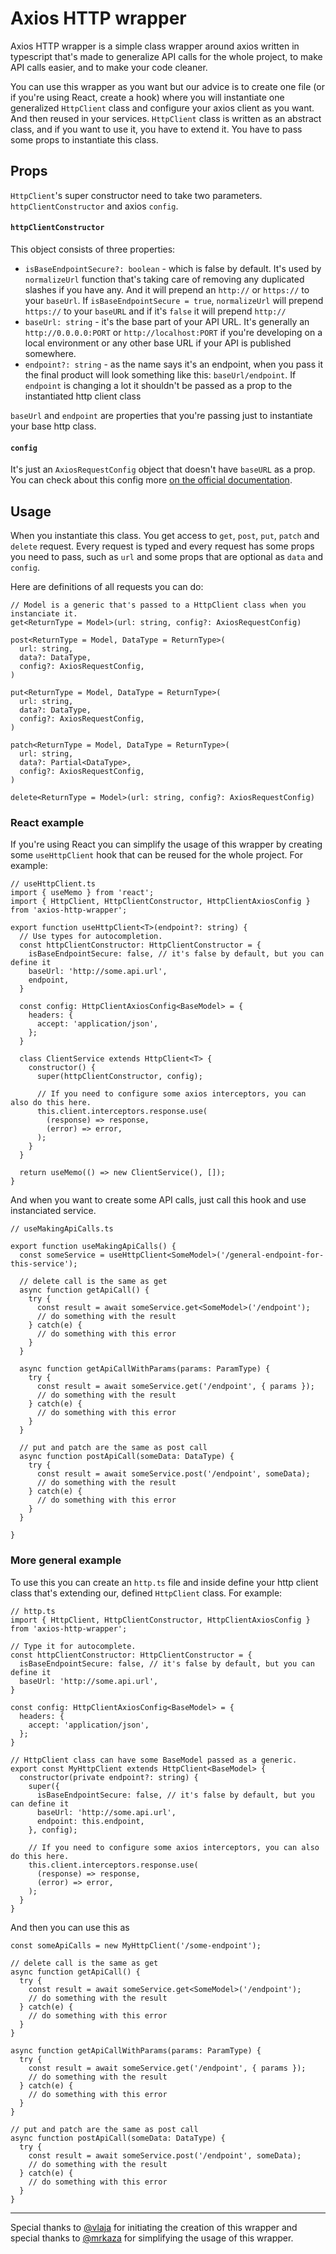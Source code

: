 # Axios HTTP wrapper

Axios HTTP wrapper is a simple class wrapper around axios written in typescript that's made to generalize API calls for the whole project, to make API calls easier, and to make your code cleaner.

You can use this wrapper as you want but our advice is to create one file (or if you're using React, create a hook) where you will instantiate one generalized `HttpClient` class and configure your axios client as you want. And then reused in your services.
`HttpClient` class is written as an abstract class, and if you want to use it, you have to extend it. You have to pass some props to instantiate this class.

## Props

`HttpClient`'s super constructor need to take two parameters. `httpClientConstructor` and axios `config`.

#### `httpClientConstructor`

This object consists of three properties:

-   `isBaseEndpointSecure?: boolean` - which is false by default. It's used by `normalizeUrl` function that's taking care of removing any duplicated slashes if you have any. And it will prepend an `http://` or `https://` to your `baseUrl`. If `isBaseEndpointSecure = true`, `normalizeUrl` will prepend `https://` to your `baseURL` and if it's `false` it will prepend `http://`
-   `baseUrl: string` - it's the base part of your API URL. It's generally an `http://0.0.0.0:PORT` or `http://localhost:PORT` if you're developing on a local environment or any other base URL if your API is published somewhere.
-   `endpoint?: string` - as the name says it's an endpoint, when you pass it the final product will look something like this: `baseUrl/endpoint`. If `endpoint` is changing a lot it shouldn't be passed as a prop to the instantiated http client class

`baseUrl` and `endpoint` are properties that you're passing just to instantiate your base http class.

#### `config`

It's just an `AxiosRequestConfig` object that doesn't have `baseURL` as a prop. You can check about this config more [on the official documentation](https://axios-http.com/docs/req_config).

## Usage

When you instantiate this class. You get access to `get`, `post`, `put`, `patch` and `delete` request. Every request is typed and every request has some props you need to pass, such as `url` and some props that are optional as `data` and `config`.

Here are definitions of all requests you can do:

```
// Model is a generic that's passed to a HttpClient class when you instanciate it.
get<ReturnType = Model>(url: string, config?: AxiosRequestConfig)

post<ReturnType = Model, DataType = ReturnType>(
  url: string,
  data?: DataType,
  config?: AxiosRequestConfig,
)

put<ReturnType = Model, DataType = ReturnType>(
  url: string,
  data?: DataType,
  config?: AxiosRequestConfig,
)

patch<ReturnType = Model, DataType = ReturnType>(
  url: string,
  data?: Partial<DataType>,
  config?: AxiosRequestConfig,
)

delete<ReturnType = Model>(url: string, config?: AxiosRequestConfig)
```

### React example

If you're using React you can simplify the usage of this wrapper by creating some `useHttpClient` hook that can be reused for the whole project. For example:

```
// useHttpClient.ts
import { useMemo } from 'react';
import { HttpClient, HttpClientConstructor, HttpClientAxiosConfig } from 'axios-http-wrapper';

export function useHttpClient<T>(endpoint?: string) {
  // Use types for autocompletion.
  const httpClientConstructor: HttpClientConstructor = {
    isBaseEndpointSecure: false, // it's false by default, but you can define it
    baseUrl: 'http://some.api.url',
    endpoint,
  }

  const config: HttpClientAxiosConfig<BaseModel> = {
    headers: {
      accept: 'application/json',
    };
  }

  class ClientService extends HttpClient<T> {
    constructor() {
      super(httpClientConstructor, config);

      // If you need to configure some axios interceptors, you can also do this here.
      this.client.interceptors.response.use(
        (response) => response,
        (error) => error,
      );
    }
  }

  return useMemo(() => new ClientService(), []);
}

```

And when you want to create some API calls, just call this hook and use instanciated service.

```
// useMakingApiCalls.ts

export function useMakingApiCalls() {
  const someService = useHttpClient<SomeModel>('/general-endpoint-for-this-service');

  // delete call is the same as get
  async function getApiCall() {
    try {
      const result = await someService.get<SomeModel>('/endpoint');
      // do something with the result
    } catch(e) {
      // do something with this error
    }
  }

  async function getApiCallWithParams(params: ParamType) {
    try {
      const result = await someService.get('/endpoint', { params });
      // do something with the result
    } catch(e) {
      // do something with this error
    }
  }

  // put and patch are the same as post call
  async function postApiCall(someData: DataType) {
    try {
      const result = await someService.post('/endpoint', someData);
      // do something with the result
    } catch(e) {
      // do something with this error
    }
  }

}
```

### More general example

To use this you can create an `http.ts` file and inside define your http client class that's extending our, defined `HttpClient` class. For example:

```
// http.ts
import { HttpClient, HttpClientConstructor, HttpClientAxiosConfig } from 'axios-http-wrapper';

// Type it for autocomplete.
const httpClientConstructor: HttpClientConstructor = {
  isBaseEndpointSecure: false, // it's false by default, but you can define it
  baseUrl: 'http://some.api.url',
}

const config: HttpClientAxiosConfig<BaseModel> = {
  headers: {
    accept: 'application/json',
  };
}

// HttpClient class can have some BaseModel passed as a generic.
export const MyHttpClient extends HttpClient<BaseModel> {
  constructor(private endpoint?: string) {
    super({
      isBaseEndpointSecure: false, // it's false by default, but you can define it
      baseUrl: 'http://some.api.url',
      endpoint: this.endpoint,
    }, config);

    // If you need to configure some axios interceptors, you can also do this here.
    this.client.interceptors.response.use(
      (response) => response,
      (error) => error,
    );
  }
}
```

And then you can use this as

```
const someApiCalls = new MyHttpClient('/some-endpoint');

// delete call is the same as get
async function getApiCall() {
  try {
    const result = await someService.get<SomeModel>('/endpoint');
    // do something with the result
  } catch(e) {
    // do something with this error
  }
}

async function getApiCallWithParams(params: ParamType) {
  try {
    const result = await someService.get('/endpoint', { params });
    // do something with the result
  } catch(e) {
    // do something with this error
  }
}

// put and patch are the same as post call
async function postApiCall(someData: DataType) {
  try {
    const result = await someService.post('/endpoint', someData);
    // do something with the result
  } catch(e) {
    // do something with this error
  }
}
```

---

Special thanks to [@vlaja](https://github.com/vlaja) for initiating the creation of this wrapper and special thanks to [@mrkaza](https://github.com/mrkaza) for simplifying the usage of this wrapper.
